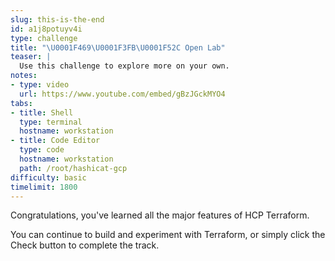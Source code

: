 ```yaml
---
slug: this-is-the-end
id: a1j8potuyv4i
type: challenge
title: "\U0001F469\U0001F3FB‍\U0001F52C Open Lab"
teaser: |
  Use this challenge to explore more on your own.
notes:
- type: video
  url: https://www.youtube.com/embed/gBzJGckMYO4
tabs:
- title: Shell
  type: terminal
  hostname: workstation
- title: Code Editor
  type: code
  hostname: workstation
  path: /root/hashicat-gcp
difficulty: basic
timelimit: 1800
---
```

Congratulations, you've learned all the major features of HCP Terraform.

You can continue to build and experiment with Terraform, or simply click the Check button to complete the track.